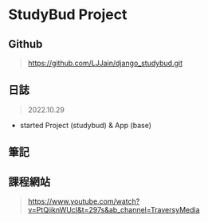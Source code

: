 # StudyBud Project

## Github
> https://github.com/LJJain/django_studybud.git

## 日誌
> 2022.10.29
- started Project (studybud) & App (base)


## 筆記
> 

## 課程網站
> https://www.youtube.com/watch?v=PtQiiknWUcI&t=297s&ab_channel=TraversyMedia